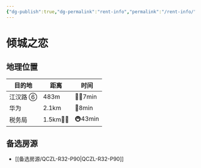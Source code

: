 ```yaml
---
{"dg-publish":true,"dg-permalink":"rent-info","permalink":"/rent-info/"}
---
```



# 倾城之恋

## 地理位置

| 目的地   | 距离       | 时间      |
| -------- | ---------- | --------- |
| 江汉路 ⑥ | 483m       | 🚶‍♂️7min |
| 华为     | 2.1km      | 🛵8min    |
| 税务局   | 1.5km🚶‍♂️ | 🚇43min   |

## 备选房源

- [[备选房源/QCZL-R32-P90\|QCZL-R32-P90]]

